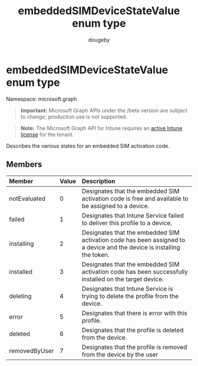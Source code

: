 ﻿---
title: "embeddedSIMDeviceStateValue enum type"
description: "Describes the various states for an embedded SIM activation code."
author: "dougeby"
localization_priority: Normal
ms.prod: "intune"
doc_type: enumPageType
---

# embeddedSIMDeviceStateValue enum type

Namespace: microsoft.graph

> **Important:** Microsoft Graph APIs under the /beta version are subject to change; production use is not supported.

> **Note:** The Microsoft Graph API for Intune requires an [active Intune license](https://go.microsoft.com/fwlink/?linkid=839381) for the tenant.

Describes the various states for an embedded SIM activation code.

## Members

| Member        | Value | Description                                                                                                            |
| :------------ | :---- | :--------------------------------------------------------------------------------------------------------------------- |
| notEvaluated  | 0     | Designates that the embedded SIM activation code is free and available to be assigned to a device.                     |
| failed        | 1     | Designates that Intune Service failed to deliver this profile to a device.                                             |
| installing    | 2     | Designates that the embedded SIM activation code has been assigned to a device and the device is installing the token. |
| installed     | 3     | Designates that the embedded SIM activation code has been successfully installed on the target device.                 |
| deleting      | 4     | Designates that Intune Service is trying to delete the profile from the device.                                        |
| error         | 5     | Designates that there is error with this profile.                                                                      |
| deleted       | 6     | Designates that the profile is deleted from the device.                                                                |
| removedByUser | 7     | Designates that the profile is removed from the device by the user                                                     |
